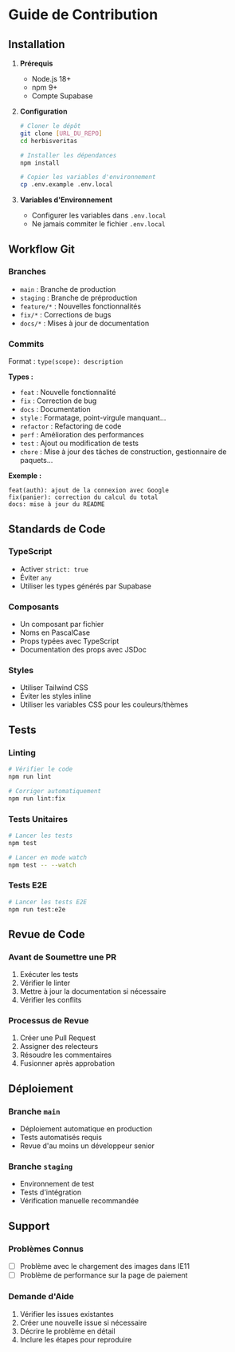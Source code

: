 # Guide de Contribution

## Installation

1. **Prérequis**

   - Node.js 18+
   - npm 9+
   - Compte Supabase

2. **Configuration**

   ```bash
   # Cloner le dépôt
   git clone [URL_DU_REPO]
   cd herbisveritas

   # Installer les dépendances
   npm install

   # Copier les variables d'environnement
   cp .env.example .env.local
   ```

3. **Variables d'Environnement**
   - Configurer les variables dans `.env.local`
   - Ne jamais commiter le fichier `.env.local`

## Workflow Git

### Branches

- `main` : Branche de production
- `staging` : Branche de préproduction
- `feature/*` : Nouvelles fonctionnalités
- `fix/*` : Corrections de bugs
- `docs/*` : Mises à jour de documentation

### Commits

Format : `type(scope): description`

**Types :**

- `feat` : Nouvelle fonctionnalité
- `fix` : Correction de bug
- `docs` : Documentation
- `style` : Formatage, point-virgule manquant...
- `refactor` : Refactoring de code
- `perf` : Amélioration des performances
- `test` : Ajout ou modification de tests
- `chore` : Mise à jour des tâches de construction, gestionnaire de paquets...

**Exemple :**

```
feat(auth): ajout de la connexion avec Google
fix(panier): correction du calcul du total
docs: mise à jour du README
```

## Standards de Code

### TypeScript

- Activer `strict: true`
- Éviter `any`
- Utiliser les types générés par Supabase

### Composants

- Un composant par fichier
- Noms en PascalCase
- Props typées avec TypeScript
- Documentation des props avec JSDoc

### Styles

- Utiliser Tailwind CSS
- Éviter les styles inline
- Utiliser les variables CSS pour les couleurs/thèmes

## Tests

### Linting

```bash
# Vérifier le code
npm run lint

# Corriger automatiquement
npm run lint:fix
```

### Tests Unitaires

```bash
# Lancer les tests
npm test

# Lancer en mode watch
npm test -- --watch
```

### Tests E2E

```bash
# Lancer les tests E2E
npm run test:e2e
```

## Revue de Code

### Avant de Soumettre une PR

1. Exécuter les tests
2. Vérifier le linter
3. Mettre à jour la documentation si nécessaire
4. Vérifier les conflits

### Processus de Revue

1. Créer une Pull Request
2. Assigner des relecteurs
3. Résoudre les commentaires
4. Fusionner après approbation

## Déploiement

### Branche `main`

- Déploiement automatique en production
- Tests automatisés requis
- Revue d'au moins un développeur senior

### Branche `staging`

- Environnement de test
- Tests d'intégration
- Vérification manuelle recommandée

## Support

### Problèmes Connus

- [ ] Problème avec le chargement des images dans IE11
- [ ] Problème de performance sur la page de paiement

### Demande d'Aide

1. Vérifier les issues existantes
2. Créer une nouvelle issue si nécessaire
3. Décrire le problème en détail
4. Inclure les étapes pour reproduire
